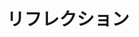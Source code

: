 ---
layout: overview
partof: reflection
overview: reflection
language: ja
label-color: important
label-text: Experimental
title: リフレクション
---